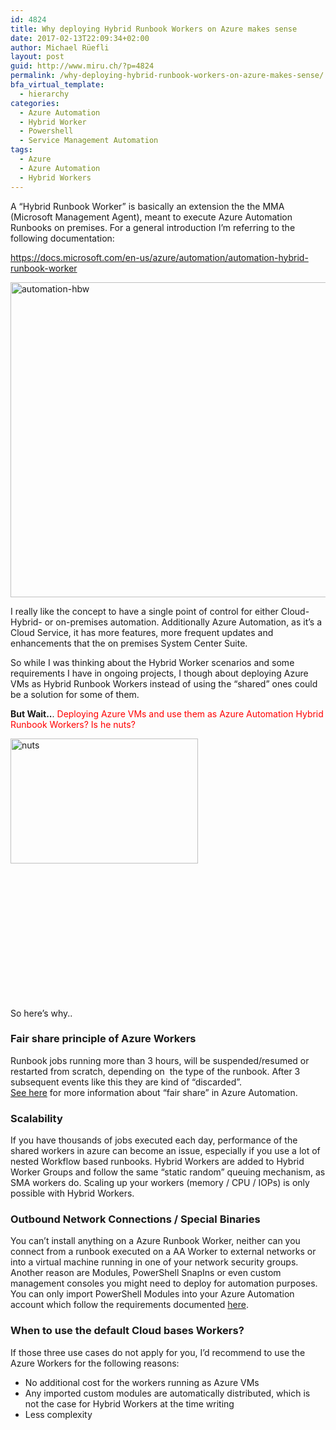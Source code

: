 ```yaml
---
id: 4824
title: Why deploying Hybrid Runbook Workers on Azure makes sense
date: 2017-02-13T22:09:34+02:00
author: Michael Rüefli
layout: post
guid: http://www.miru.ch/?p=4824
permalink: /why-deploying-hybrid-runbook-workers-on-azure-makes-sense/
bfa_virtual_template:
  - hierarchy
categories:
  - Azure Automation
  - Hybrid Worker
  - Powershell
  - Service Management Automation
tags:
  - Azure
  - Azure Automation
  - Hybrid Workers
---
```

A &#8220;Hybrid Runbook Worker&#8221; is basically an extension the the MMA (Microsoft Management Agent), meant to execute Azure Automation Runbooks on premises. For a general introduction I&#8217;m referring to the following documentation:

<https://docs.microsoft.com/en-us/azure/automation/automation-hybrid-runbook-worker>

[<img class="alignleft size-full wp-image-4830" src="http://www.miru.ch/wp-content/uploads/2017/02/automation-hbw.png" alt="automation-hbw" width="806" height="504" srcset="http://www.miru.ch/wp-content/uploads/2017/02/automation-hbw.png 806w, http://www.miru.ch/wp-content/uploads/2017/02/automation-hbw-300x188.png 300w, http://www.miru.ch/wp-content/uploads/2017/02/automation-hbw-768x480.png 768w" sizes="(max-width: 806px) 100vw, 806px" />](http://www.miru.ch/wp-content/uploads/2017/02/automation-hbw.png)

I really like the concept to have a single point of control for either Cloud- Hybrid- or on-premises automation. Additionally Azure Automation, as it&#8217;s a Cloud Service, it has more features, more frequent updates and enhancements that the on premises System Center Suite.

So while I was thinking about the Hybrid Worker scenarios and some requirements I have in ongoing projects, I though about deploying Azure VMs as Hybrid Runbook Workers instead of using the &#8220;shared&#8221; ones could be a solution for some of them.

**But Wait..**. <span style="color: #ff0000;">Deploying Azure VMs and use them as Azure Automation Hybrid Runbook Workers? Is he nuts?</span>

[<img class="alignleft size-medium wp-image-4837" src="http://www.miru.ch/wp-content/uploads/2017/02/nuts-300x200.jpg" alt="nuts" width="300" height="200" srcset="http://www.miru.ch/wp-content/uploads/2017/02/nuts-300x200.jpg 300w, http://www.miru.ch/wp-content/uploads/2017/02/nuts.jpg 524w" sizes="(max-width: 300px) 100vw, 300px" />](http://www.miru.ch/wp-content/uploads/2017/02/nuts.jpg)

&nbsp;

&nbsp;

&nbsp;

&nbsp;

&nbsp;

&nbsp;

&nbsp;

So here&#8217;s why..

### Fair share principle of Azure Workers

Runbook jobs running more than 3 hours, will be suspended/resumed or restarted from scratch, depending on  the type of the runbook. After 3 subsequent events like this they are kind of &#8220;discarded&#8221;.  
[See here](https://docs.microsoft.com/en-us/azure/automation/automation-runbook-execution#fairshare) for more information about &#8220;fair share&#8221; in Azure Automation.

### Scalability

If you have thousands of jobs executed each day, performance of the shared workers in azure can become an issue, especially if you use a lot of nested Workflow based runbooks. Hybrid Workers are added to Hybrid Worker Groups and follow the same &#8220;static random&#8221; queuing mechanism, as SMA workers do. Scaling up your workers (memory / CPU / IOPs) is only possible with Hybrid Workers.

### Outbound Network Connections / Special Binaries

You can&#8217;t install anything on a Azure Runbook Worker, neither can you connect from a runbook executed on a AA Worker to external networks or into a virtual machine running in one of your network security groups. Another reason are Modules, PowerShell SnapIns or even custom management consoles you might need to deploy for automation purposes. You can only import PowerShell Modules into your Azure Automation account which follow the requirements documented [here](https://docs.microsoft.com/en-us/azure/automation/automation-integration-modules).

### When to use the default Cloud bases Workers?

If those three use cases do not apply for you, I&#8217;d recommend to use the Azure Workers for the following reasons:

  * No additional cost for the workers running as Azure VMs
  * Any imported custom modules are automatically distributed, which is not the case for Hybrid Workers at the time writing
  * Less complexity

&nbsp;